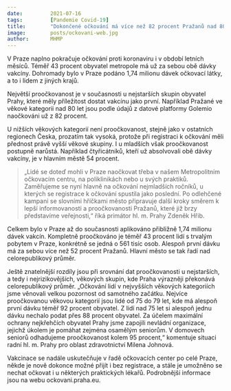 ```yaml
---
date:         2021-07-16
tags:         [Pandemie Covid-19]
title:        "Dokončené očkování má více než 82 procent Pražanů nad 80 let. Proočkovanost zbytku populace dál stoupá"
image: 	      posts/ockovani-web.jpg
author:       MHMP
---
```


V Praze naplno pokračuje očkování proti koronaviru i v období letních měsíců. Téměř 43 procent obyvatel metropole má už za sebou obě dávky vakcíny. Dohromady bylo v Praze podáno 1,74 milionu dávek očkovací látky, a to i lidem z jiných krajů.

Největší proočkovanost je v současnosti u nejstarších skupin obyvatel Prahy, které měly příležitost dostat vakcínu jako první. Například Pražané ve věkové kategorii nad 80 let jsou podle údajů z datové platformy Golemio naočkováni už z 82 procent.

U nižších věkových kategorií není proočkovanost, stejně jako v ostatních regionech Česka, prozatím tak vysoká, protože při registraci k očkování měli přednost právě vyšší věkové skupiny. I u mladších však proočkovanost postupně narůstá. Například čtyřicátníků, kteří už absolvovali obě dávky vakcíny, je v hlavním městě 54 procent.

> „Lidé se doteď mohli v Praze naočkovat třeba v našem Metropolitním očkovacím centru, na poliklinikách nebo u svých praktiků. Zaměřujeme se nyní hlavně na očkování nejmladších ročníků, u kterých se registrace k očkování spustila jako poslední. Po odlehčené kampani se slovními hříčkami město připravuje další kroky směrem k lepší informovanosti a proočkovanosti Pražanů, které již brzy představíme veřejnosti,“ říká primátor hl. m. Prahy Zdeněk Hřib.

Celkem bylo v Praze až do současnosti aplikováno přibližně 1,74 milionu dávek vakcín. Kompletně proočkováno je téměř 43 procent lidí s trvalým pobytem v Praze, konkrétně se jedná o 561 tisíc osob. Alespoň první dávku má za sebou více než 52 procent Pražanů. Hlavní město se tak řadí nad celorepublikový průměr.

Ještě znatelnější rozdíly jsou při srovnání dat proočkovanosti u nejstarších, a tedy i nejrizikovějších, věkových skupin, kde Praha výrazněji překonává celorepublikový průměr. „Očkování lidí v nejvyšších věkových kategoriích jsme věnovali velkou pozornost od samotného začátku. Nejvíce proočkovanou věkovou kategorií jsou lidé od 75 do 79 let, kde má alespoň první dávku téměř 92 procent obyvatel. Z lidí nad 75 let si alespoň jednu dávku nechalo podat přes 88 procent obyvatel. Za účelem maximální ochrany nejkřehčích obyvatel Prahy jsme zapojili nevládní organizace, jejichž úkolem je pomáhat zejména osamělým seniorům. V domovech seniorů odhadujeme proočkovanost kolem 95 procent,“ komentuje situaci radní hl. m. Prahy pro oblast zdravotnictví Milena Johnová.

Vakcinace se nadále uskutečňuje v řadě očkovacích center po celé Praze, někde je nově dokonce možné přijít i bez registrace, a stále je umožněno se nechat očkovat i u některých praktických lékařů. Podrobnější informace jsou na webu ockovani.praha.eu.
